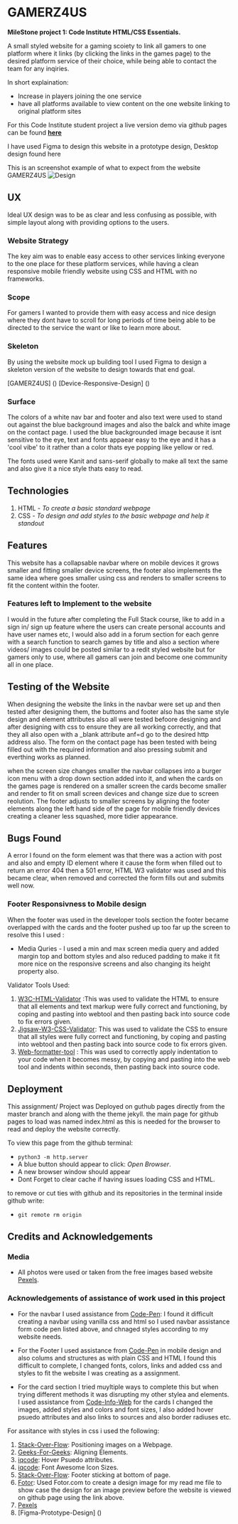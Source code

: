 # GAMERZ4US

**MileStone project 1: Code Institute HTML/CSS Essentials.**

A small styled website for a gaming scoiety to link all gamers to one platform where it links (by clicking the links in the games page) to the desired platform service of their choice, while being able to contact the team for any inqiries.

In short explaination:
- Increase in players joining the one service
- have all platforms available to view content on the one website linking to original platform sites

For this Code Institute student project a live version demo via github pages can be found **[here](https://markk0042.github.io/Gamerz4Us.io/)**






I have used Figma to design this website in a prototype design, Desktop design found here 

This is an screenshot example of what to expect from the website GAMERZ4US
![Design](/images/Design-image-website.png)



## UX

Ideal UX design was to be as clear and less confusing as possible, with simple layout along with providing options to the users.




### Website Strategy

The key aim was to enable easy access to other services linking everyone to the one place for these platform services, while having a clean responsive mobile friendly website using CSS and HTML with no frameworks.



### Scope 

For gamers I wanted to provide them with easy access and nice design where they dont have to scroll for long periods of time being able to be directed to the service the want or like to learn more about.



### Skeleton

By using the website mock up building tool I used Figma to design a skeleton version of the website to design towards that end goal.

[GAMERZ4US] ()
[Device-Responsive-Design] ()



### Surface 

The colors of a white nav bar and footer and also text were used to stand out against the blue background images and also the balck and white image on the contact page. I used the blue backgrounded image because it isnt sensitive to the eye, text and fonts appaear easy to the eye and it has a 'cool vibe' to it rather than a color thats eye popping like yellow or red.

The fonts used were Kanit and sans-serif globally to make all text the same and also give it a nice style thats easy to read.

## Technologies

1. HTML - *To create a basic standard webpage*
2. CSS - *To design and add styles to the basic webpage and help it standout*


## Features

This website has a collapsable navbar where on mobile devices it grows smaller and fitting smaller device screens,
the footer also implements the same idea where goes smaller using css and renders to smaller screens to fit the content within the footer.



### Features left to Implement to the website

I would in the future after completing the Full Stack course, like to add in a sign in/ sign up feature where the users can create personal accounts and have user names etc, I would also add in a forum section for each genre with a search function to search games by title and also a section where videos/ images could be posted similar to a redit styled website but for gamers only to use, where all gamers can join and become one community all in one place.



## Testing of the Website

When designing the website the links in the navbar were set up and then tested after designing them, the buttoms and footer also has the same style design and element attributes also all were tested befoore designing and after designing with css to ensure they are all working correctly, and that they all also open with a _blank attribute anf=d go to the desired http address also. The form on the contact page has been tested with being filled out with the required information and also pressing submit and everthing works as planned. 

when the screen size changes smaller the navbar collapses into a burger icon menu with a drop down section added into it, and when the cards on the games page is rendered on a smaller screen the cards become smaller and render to fit on small screen devices and change size due to screen reolution. The footer adjusts to smaller screens by aligning the footer elements along the left hand side of the page for mobile friendly devices creating a cleaner less squashed, more tidier appearance.




## Bugs Found

A error I found on the form element was that there was a action with post and also and empty ID element where it cause the form when filled out to return an error 404 then a 501 error, HTML W3 validator was used and this became clear, when removed and corrected the form fills out and submits well now.



### Footer Responsivness to Mobile design

When the footer was used in the developer tools section the footer became overlapped with the cards and the footer pushed up too far up the screen to resolve this I used :

- Media Quries - I used a min and max screen media query and added margin top and bottom styles and also reduced padding to make it fit more nice on the responsive screens and also changing its height property also.



Validator Tools Used:

1. [W3C-HTML-Validator](https://validator.w3.org/) :This was used to validate the HTML to ensure that all elements and text markup were fully correct and functioning, by coping and pasting into webtool and then pasting back into source code to fix errors given.
2. [Jigsaw-W3-CSS-Validator](https://jigsaw.w3.org/css-validator/validator): This was used to validate the CSS to ensure that all styles were fully correct and functioning, by coping and pasting into webtool and then pasting back into source code to fix errors given.
3. [Web-formatter-tool](https://webformatter.com/css) : This was used to correctly apply indentation to your code when it becomes messy, by copying and pasting into the web tool and indents within seconds, then pasting back into source code.


## Deployment

This assignment/ Project was Deployed on guthub pages directly from the master branch and along with the theme jekyll.
the main page for github pages to load was named index.html as this is needed for the browser to read and deploy the website correctly.

To view this page from the github terminal:
- `python3 -m http.server`
- A blue button should appear to click: _Open Browser_.
- A new browser window should appear
- Dont Forget to clear cache if having issues loading CSS and HTML.

to remove or cut ties with github and its repositories in the terminal inside github write:
- `git remote rm origin`



## Credits and Acknowledgements

### Media

- All photos were used or taken from the free images based website [Pexels](https://www.pexels.com/photo/black-gaming-console-194511/).


### Acknowledgements of assistance of work used in this project

- For the navbar I used assistance from [Code-Pen](https://codepen.io/MinzCode/pen/bGexzXw): I found it difficult creating a navbar using vanilla css and html so I used navbar assistance form code pen listed above, and chnaged styles according to my website needs.

- For the Footer I used assistance from [Code-Pen](https://codepen.io/matheusalmeida/pen/aeLMMr) in mobile design and also colums and structures as with plain CSS and HTML I found this difficult to complete, I changed fonts, colors, links and added css and styles to fit the website I was creating as a assignment.

- For the card section I tried muyltiple ways to complete this but when trying different methods it was disrupting my other stylea and elements. I used assistance from [Code-Info-Web](https://www.codeinfoweb.com/2021/03/Responsive%20Cards.html) for the cards I changed the images, added styles and colors and font sizes, I also added hover psuedo attributes and also links to sources and also border radiuses etc.

For assitance with styles in css i used the following:

1. [Stack-Over-Flow](https://stackoverflow.com/questions/69753794/how-to-position-hero-image-on-a-webpage): Positioning images on a Webpage.
2. [Geeks-For-Geeks](https://www.geeksforgeeks.org/css-layout-horizontal-vertical-align/):
Aligning Elements.
3. [iqcode](https://iqcode.com/code/css/css-text-larger-on-hover):
Hover Psuedo attributes.
4. [iqcode](https://iqcode.com/code/css/change-icon-size-css):
Font Awesome Icon Sizes.
5. [Stack-Over-Flow](https://stackoverflow.com/questions/39099295/make-div-stick-to-bottom-of-page):
Footer sticking at bottom of page.
6. [Fotor](https://www.fotor.com/design/project/7c966b89-9976-46de-89d3-64b506228fa2/collage):
Used Fotor.com to create a design image for my read me file to show case the design for an image preview before the website is viewed on github page using the link above.
7. [Pexels](https://www.pexels.com/)
8. [Figma-Prototype-Design] ()